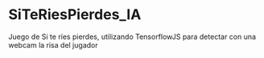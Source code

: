 # SiTeRiesPierdes_IA
Juego de Si te ríes pierdes, utilizando TensorflowJS para detectar con una webcam la risa del jugador
